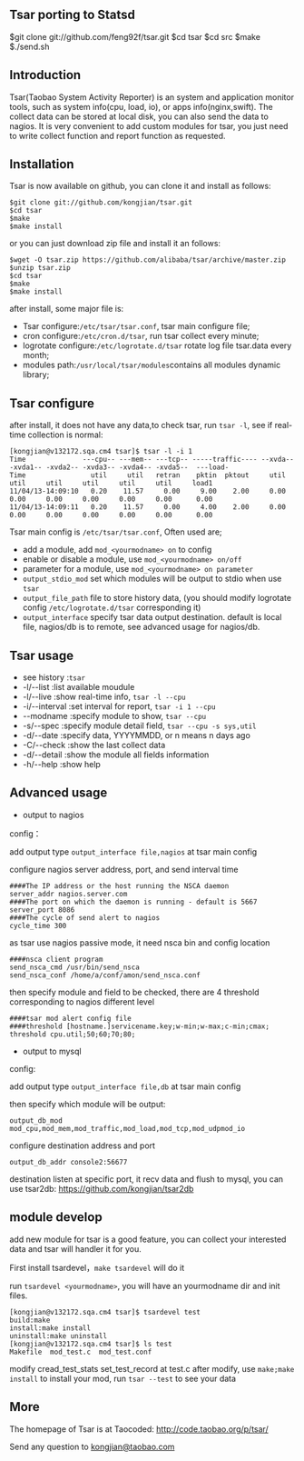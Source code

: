 Tsar porting to Statsd
----------------------



$git clone git://github.com/feng92f/tsar.git
$cd tsar
$cd src
$make
$./send.sh





Introduction
------------
Tsar(Taobao System Activity Reporter) is an system and application monitor tools, such as system info(cpu, load, io), or apps info(nginx,swift). The collect data can be stored at local disk, you can also send the data to nagios.
It is very convenient to add custom modules for tsar, you just need to write collect function and report function as requested.

Installation
-------------
Tsar is now available on github, you can clone it and install as follows:

    $git clone git://github.com/kongjian/tsar.git
    $cd tsar
    $make
    $make install
or you can just download zip file and install it an follows:

    $wget -O tsar.zip https://github.com/alibaba/tsar/archive/master.zip
    $unzip tsar.zip
    $cd tsar
    $make 
    $make install

after install, some major file is:

* Tsar configure:`/etc/tsar/tsar.conf`, tsar main configure file;
* cron configure:`/etc/cron.d/tsar`, run tsar collect every minute;
* logrotate configure:`/etc/logrotate.d/tsar` rotate log file tsar.data every month;
* modules path:`/usr/local/tsar/modules`contains all modules dynamic library;

Tsar configure
-------------
after install, it does not have any data,to check tsar, run `tsar -l`, see if real-time collection is normal:

    [kongjian@v132172.sqa.cm4 tsar]$ tsar -l -i 1
    Time              ---cpu-- ---mem-- ---tcp-- -----traffic---- --xvda-- -xvda1-- -xvda2-- -xvda3-- -xvda4-- -xvda5--  ---load- 
    Time                util     util   retran    pktin  pktout     util     util     util     util     util     util     load1   
    11/04/13-14:09:10   0.20    11.57     0.00     9.00    2.00     0.00     0.00     0.00     0.00     0.00     0.00      0.00   
    11/04/13-14:09:11   0.20    11.57     0.00     4.00    2.00     0.00     0.00     0.00     0.00     0.00     0.00      0.00   

Tsar main config is `/etc/tsar/tsar.conf`, Often used are;
* add a module, add `mod_<yourmodname> on` to config
* enable or disable a module, use `mod_<yourmodname> on/off`
* parameter for a module, use `mod_<yourmodname> on parameter`
* `output_stdio_mod` set which modules will be output to stdio when use `tsar`
* `output_file_path` file to store history data, (you should modify logrotate config `/etc/logrotate.d/tsar` corresponding it)
* `output_interface` specify tsar data output destination. default is local file, nagios/db is to remote, see advanced usage for nagios/db.

Tsar usage
-------------
* see history :`tsar`  
* -l/--list :list available moudule 
* -l/--live :show real-time info, `tsar -l --cpu`
* -i/--interval :set interval for report, `tsar -i 1 --cpu`
* --modname :specify module to show, `tsar --cpu`
* -s/--spec :specify module detail field, `tsar --cpu -s sys,util`
* -d/--date :specify data, YYYYMMDD, or n means n days ago
* -C/--check :show the last collect data
* -d/--detail :show the module all fields information
* -h/--help :show help

Advanced usage
-------------
* output to nagios

config：

add output type `output_interface file,nagios` at tsar main config

configure nagios server address, port, and send interval time

    ####The IP address or the host running the NSCA daemon
    server_addr nagios.server.com
    ####The port on which the daemon is running - default is 5667
    server_port 8086
    ####The cycle of send alert to nagios
    cycle_time 300
    
as tsar use nagios passive mode, it need nsca bin and config location

    ####nsca client program
    send_nsca_cmd /usr/bin/send_nsca
    send_nsca_conf /home/a/conf/amon/send_nsca.conf

then specify module and field to be checked, there are 4 threshold corresponding to nagios different level

    ####tsar mod alert config file
    ####threshold [hostname.]servicename.key;w-min;w-max;c-min;cmax;
    threshold cpu.util;50;60;70;80;

* output to mysql

config:

add output type `output_interface file,db` at tsar main config

then specify which module will be output:

    output_db_mod mod_cpu,mod_mem,mod_traffic,mod_load,mod_tcp,mod_udpmod_io

configure destination address and port

    output_db_addr console2:56677
 
destination listen at specific port, it recv data and flush to mysql, you can use tsar2db: https://github.com/kongjian/tsar2db

module develop
-------------
add new module for tsar is a good feature, you can collect your interested data and tsar will handler it for you.

First install tsardevel，`make tsardevel` will do it

run `tsardevel <yourmodname>`, you will have an yourmodname dir and init files.

    [kongjian@v132172.sqa.cm4 tsar]$ tsardevel test 
    build:make
    install:make install
    uninstall:make uninstall
    [kongjian@v132172.sqa.cm4 tsar]$ ls test
    Makefile  mod_test.c  mod_test.conf

modify cread_test_stats set_test_record at test.c
after modify, use `make;make install` to install your mod, run `tsar --test` to see your data

More
-------------
The homepage of Tsar is at Taocoded: http://code.taobao.org/p/tsar/

Send any question to kongjian@taobao.com
